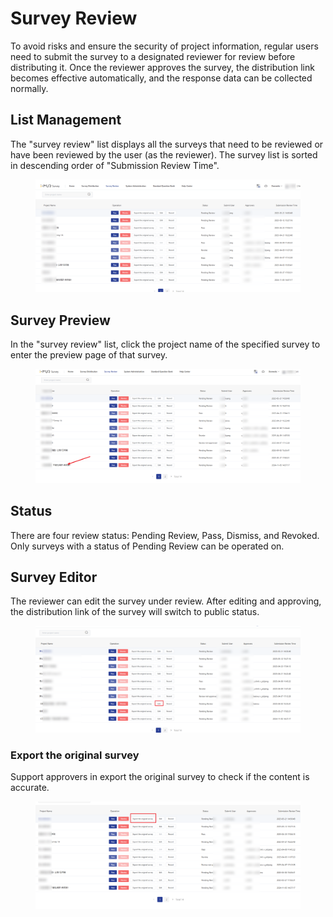 # Survey Review

To avoid risks and ensure the security of project information, regular users need to submit the survey to a designated reviewer for review before distributing it. Once the reviewer approves the survey, the distribution link becomes effective automatically, and the response data can be collected normally.

## List Management

&#x20;The "survey review" list displays all the surveys that need to be reviewed or have been reviewed by the user (as the reviewer). The survey list is sorted in descending order of "Submission Review Time".

<figure><img src="../../.gitbook/assets/image (6) (1) (1).png" alt=""><figcaption></figcaption></figure>

## Survey Preview&#x20;

In the "survey review" list, click the project name of the specified survey to enter the preview page of that survey.

<figure><img src="../../.gitbook/assets/image (5) (1) (1).png" alt=""><figcaption></figcaption></figure>

## Status&#x20;

There are four review status: Pending Review, Pass, Dismiss, and Revoked. Only surveys with a status of Pending Review can be operated on.

## Survey Editor

The reviewer can edit the survey under review. After editing and approving, the distribution link of the survey will switch to public status.

<figure><img src="../../.gitbook/assets/image (7) (1) (1).png" alt=""><figcaption></figcaption></figure>

### Export the original survey

Support approvers in export the original survey to check if the content is accurate.

<figure><img src="../../.gitbook/assets/image (9).png" alt=""><figcaption></figcaption></figure>
